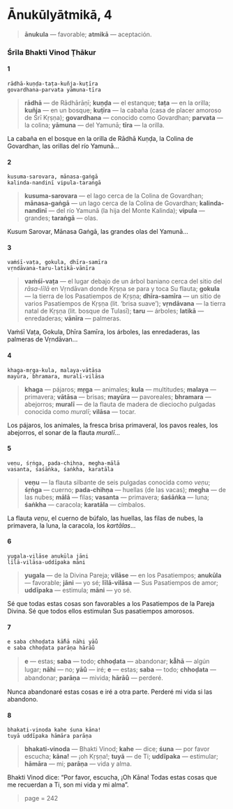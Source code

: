 # Ānukūlyātmikā, 4

> **ānukula** — favorable; **atmikā** — aceptación.

### Śrīla Bhakti Vinod Ṭhākur

#### 1

    rādhā-kuṇḍa-taṭa-kuñja-kuṭīra
    govardhana-parvata yāmuna-tīra

> **rādhā** — de Rādhārāṇī; **kuṇḍa** — el estanque; **taṭa** — en la orilla; **kuñja** — en un bosque; **kuṭīra** — la cabaña (casa de placer amoroso de Śrī Kṛṣṇa); **govardhana** — conocido como Govardhan; **parvata** — la colina; **yāmuna** — del Yamunā; **tīra** — la orilla.

La cabaña en el bosque en la orilla de Rādhā Kuṇḍa, la Colina de Govardhan, las orillas del río Yamunā...

#### 2

    kusuma-sarovara, mānasa-gaṅgā
    kalinda-nandinī vipula-taraṅgā

> **kusuma-sarovara** — el lago cerca de la Colina de Govardhan; **mānasa-gaṅgā** — un lago cerca de la Colina de Govardhan; **kalinda-nandinī** — del río Yamunā (la hija del Monte Kalinda); **vipula** — grandes; **taraṅgā** — olas.

Kusum Sarovar, Mānasa Gaṅgā, las grandes olas del Yamunā...

#### 3

    vaṁśī-vaṭa, gokula, dhīra-samīra
    vṛndāvana-taru-latikā-vānīra

> **vaṁśī-vaṭa** — el lugar debajo de un árbol baniano cerca del sitio del *rāsa-līlā* en Vṛndāvan donde Kṛṣṇa se para y toca Su flauta; **gokula** — la tierra de los Pasatiempos de Kṛṣṇa; **dhīra-samīra** — un sitio de varios Pasatiempos de Kṛṣṇa (lit. ‘brisa suave’); **vṛndāvana** — la tierra natal de Kṛṣṇa (lit. bosque de Tulasī); **taru** — árboles; **latikā** — enredaderas; **vānīra** — palmeras.

Vaṁśī Vaṭa, Gokula, Dhīra Samīra, los árboles, las enredaderas, las palmeras de Vṛndāvan...

#### 4

    khaga-mṛga-kula, malaya-vātāsa
    mayūra, bhramara, muralī-vilāsa

> **khaga** — pájaros; **mṛga** — animales; **kula** — multitudes; **malaya** — primavera; **vātāsa** — brisas; **mayūra** — pavoreales; **bhramara** — abejorros; **muralī** — de la flauta de madera de dieciocho pulgadas conocida como *muralī*; **vilāsa** — tocar.

Los pájaros, los animales, la fresca brisa primaveral, los pavos reales, los abejorros, el sonar de la flauta *muralī*...

#### 5

    veṇu, śṛṅga, pada-chihṇa, megha-mālā
    vasanta, śaśāṅka, śaṅkha, karatāla

> **veṇu** — la flauta silbante de seis pulgadas conocida como *veṇu*; **śṛṅga** — cuerno; **pada-chihṇa** — huellas (de las vacas); **megha** — de las nubes; **mālā** — filas; **vasanta** — primavera; **śaśāṅka** — luna; **śaṅkha** — caracola; **karatāla** — címbalos.

La flauta *veṇu*, el cuerno de búfalo, las huellas, las filas de nubes, la primavera, la luna, la caracola, los *kartālas*...

#### 6

    yugala-vilāse anukūla jāni
    līlā-vilāsa-uddīpaka māni

> **yugala** — de la Divina Pareja; **vilāse** — en los Pasatiempos; **anukūla** — favorable; **jāni** — yo sé; **līlā-vilāsa** — Sus Pasatiempos de amor; **uddīpaka** — estimula; **māni** — yo sé.

Sé que todas estas cosas son favorables a los Pasatiempos de la Pareja Divina. Sé que todos ellos estimulan Sus pasatiempos amorosos. 

#### 7

    e saba chhoḍata kā̐hā nāhi yāu̐
    e saba chhoḍata parāṇa hārāu̐

> **e** — estas; **saba** — todo; **chhoḍata** — abandonar; **kā̐hā** — algún lugar; **nāhi** — no; **yāu̐** — iré; **e** — estas; **saba** — todo; **chhoḍata** — abandonar; **parāṇa** — mivida; **hārāu̐** — perderé.

Nunca abandonaré estas cosas e iré a otra parte. Perderé mi vida si las abandono.

#### 8

    bhakati-vinoda kahe śuna kāna!
    tuyā uddīpaka hāmāra parāṇa

> **bhakati-vinoda** — Bhakti Vinod; **kahe** — dice; **śuna** — por favor escucha; **kāna!** — ¡oh Kṛṣṇa!; **tuyā** — de Ti; **uddīpaka** — estimular; **hāmāra** — mi; **parāṇa** — vida y alma.

Bhakti Vinod dice: “Por favor, escucha, ¡Oh Kāna! Todas estas cosas que me recuerdan a Ti, son mi vida y mi alma”.


> page = 242
